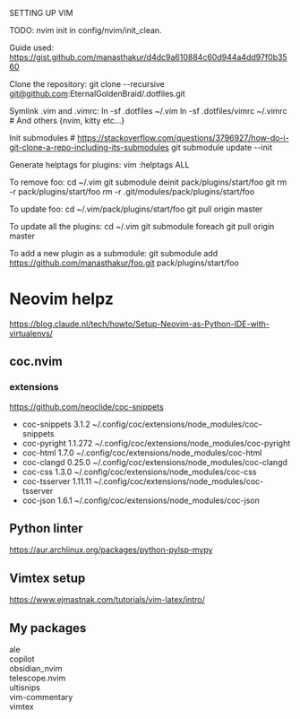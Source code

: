 SETTING UP VIM

TODO: nvim init in config/nvim/init_clean.

Guide used: https://gist.github.com/manasthakur/d4dc9a610884c60d944a4dd97f0b3560

Clone the repository:
	git clone --recursive git@github.com:EternalGoldenBraid/.dotfiles.git
	
Symlink .vim and .vimrc:
	ln -sf .dotfiles ~/.vim
	ln -sf .dotfiles/vimrc ~/.vimrc
	# And others {nvim, kitty etc...}

Init submodules
	# https://stackoverflow.com/questions/3796927/how-do-i-git-clone-a-repo-including-its-submodules
	git submodule update --init

Generate helptags for plugins:
	vim
	:helptags ALL

To remove foo:
	cd ~/.vim
	git submodule deinit pack/plugins/start/foo
	git rm -r pack/plugins/start/foo
	rm -r .git/modules/pack/plugins/start/foo

To update foo:
	cd ~/.vim/pack/plugins/start/foo
	git pull origin master

To update all the plugins: 
	cd ~/.vim
	git submodule foreach git pull origin master

To add a new plugin as a submodule:
	git submodule add https://github.com/manasthakur/foo.git pack/plugins/start/foo

# Neovim helpz
https://blog.claude.nl/tech/howto/Setup-Neovim-as-Python-IDE-with-virtualenvs/

## coc.nvim
### extensions
https://github.com/neoclide/coc-snippets
- coc-snippets 3.1.2 ~/.config/coc/extensions/node_modules/coc-snippets
- coc-pyright 1.1.272 ~/.config/coc/extensions/node_modules/coc-pyright
- coc-html 1.7.0 ~/.config/coc/extensions/node_modules/coc-html
- coc-clangd 0.25.0 ~/.config/coc/extensions/node_modules/coc-clangd
- coc-css 1.3.0 ~/.config/coc/extensions/node_modules/coc-css
- coc-tsserver 1.11.11 ~/.config/coc/extensions/node_modules/coc-tsserver
- coc-json 1.6.1 ~/.config/coc/extensions/node_modules/coc-json

## Python linter
https://aur.archlinux.org/packages/python-pylsp-mypy

## Vimtex setup
https://www.ejmastnak.com/tutorials/vim-latex/intro/

## My packages
ale  
copilot  
obsidian_nvim  
telescope.nvim  
ultisnips  
vim-commentary  
vimtex

